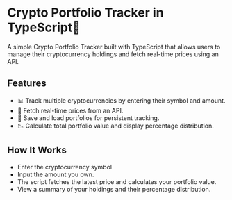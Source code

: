 # Crypto Portfolio Tracker in TypeScript🚀
A simple Crypto Portfolio Tracker built with TypeScript that allows users to manage their cryptocurrency holdings and fetch real-time prices using an API.

## Features
- 📊 Track multiple cryptocurrencies by entering their symbol and amount.
- 🔄 Fetch real-time prices from an API.
- 💾 Save and load portfolios for persistent tracking.
- 📉 Calculate total portfolio value and display percentage distribution.
## How It Works
- Enter the cryptocurrency symbol
- Input the amount you own.
- The script fetches the latest price and calculates your portfolio value.
- View a summary of your holdings and their percentage distribution.
